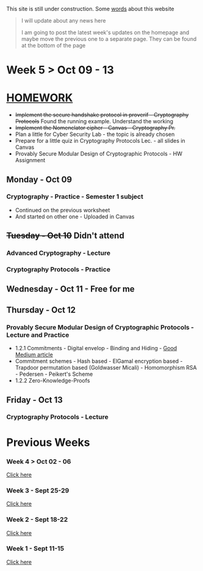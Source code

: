 This site is still under construction. Some <ins>[words](./about.html)</ins> about this website

> I will update about any news here
>
> I am going to post the latest week's updates on the homepage and maybe move the previous one to a separate page. They can be found at the bottom of the page

# Week 5 > Oct 09 - 13

# <ins>HOMEWORK</ins>

*  ~~Implement the secure handshake protocol in proverif - Cryptography Protocols~~ Found the running example. Understand the working
*  ~~Implement the Nomenclator cipher - Canvas - Cryptography Pr.~~
*  Plan a little for Cyber Security Lab - the topic is already chosen
*  Prepare for a little quiz in Cryptography Protocols Lec. - all slides in Canvas
*  Provably Secure Modular Design of Cryptographic Protocols - HW Assignment

## Monday - Oct 09

### Cryptography - Practice - Semester 1 subject

*   Continued on the previous worksheet
*   And started on other one - Uploaded in Canvas

## ~~Tuesday - Oct 10~~ Didn't attend

### Advanced Cryptography - Lecture

### Cryptography Protocols - Practice

## Wednesday - Oct 11 - Free for me

## Thursday - Oct 12

### Provably Secure Modular Design of Cryptographic Protocols - Lecture and Practice

*  1.2.1 Commitments - Digital envelop - Binding and Hiding - [Good Medium article](https://medium.com/@icostan/commitment-schemes-8b523d48aa1e)
*  Commitment schemes - Hash based - ElGamal encryption based - Trapdoor permutation based (Goldwasser Micali) - Homomorphism RSA - Pedersen - Peikert's Scheme
*  1.2.2 Zero-Knowledge-Proofs

## Friday - Oct 13

### Cryptography Protocols - Lecture


# Previous Weeks

### Week 4 > Oct 02 - 06

<ins>[Click here](./week_4.html)</ins>

### Week 3 - Sept 25-29

<ins>[Click here](./week_3.html)</ins>

### Week 2 - Sept 18-22

<ins>[Click here](./week_2.html)</ins>

### Week 1 - Sept 11-15

<ins>[Click here](./week_1.html)</ins>
